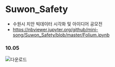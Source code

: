 # Suwon_Safety
+ 수원시 치안 빅데이터 시각화 및 아이디어 공모전 
+ https://nbviewer.jupyter.org/github/mini-song/Suwon_Safety/blob/master/Folium.ipynb
### 10.05
![다운로드](https://user-images.githubusercontent.com/72810643/135878512-78549d74-0c83-4b45-baab-69c054cbfb29.PNG)
